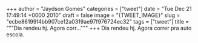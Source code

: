 
+++
author = "Jaydson Gomes"
categories = ["tweet"]
date = "Tue Dec 21 17:49:14 +0000 2010"
draft = false
image = "{TWEET_IMAGE}"
slug = "ecbe86199f4bb907ce12a0319ae97f976724ec32"
tags = ["tweet"]
title = """Dia rendeu hj. Agora corr..."""
+++
Dia rendeu hj. Agora correr pra auto escola.
